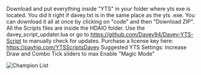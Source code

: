 Download and put everything inside "YTS" in your folder where yts exe is located. You did it right if davey.txt is in the same place as the yts .exe.
You can download it all at once by clicking on "code" and then "Download ZIP".
All the Scripts files are inside the HDAIO folder.
Use the davey_script_updater.lua or go to https://github.com/Davey94/Davey-YTS-Script to manually check for updates. 
Purchase a license key here:
https://payhip.com/YTSScriptsDavey
Suggested YTS Settings:
Increase Draw and Combo Tick sliders to max
Enable "Magic Mode"

![Champion List](https://media.discordapp.net/attachments/1173004730881032332/1180609800741081208/my-image.png?ex=657e0b8f&is=656b968f&hm=0eb2eb8436eb285f64fbd293b406b0ab9cd985e6f21bf95ffd227e841373ab03&=&format=webp&quality=lossless&width=1425&height=695)
